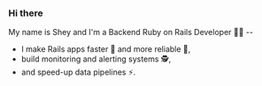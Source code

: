 ### Hi there

My name is Shey and I'm a Backend Ruby on Rails Developer 👨‍💻 --
* I make Rails apps faster 🚀 and more reliable 💪,
* build monitoring and alerting systems 🕵️,
* and speed-up data pipelines ⚡️.

